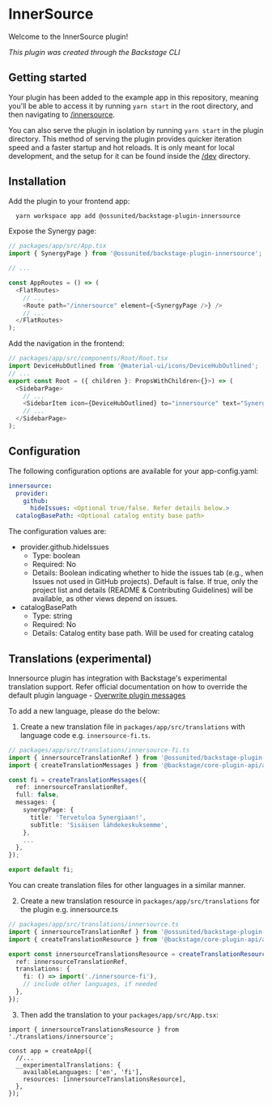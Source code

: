 # InnerSource

Welcome to the InnerSource plugin!

_This plugin was created through the Backstage CLI_

## Getting started

Your plugin has been added to the example app in this repository, meaning you'll be able to access it by running `yarn start` in the root directory, and then navigating to [/innersource](http://localhost:3000/innersource).

You can also serve the plugin in isolation by running `yarn start` in the plugin directory.
This method of serving the plugin provides quicker iteration speed and a faster startup and hot reloads.
It is only meant for local development, and the setup for it can be found inside the [/dev](./dev) directory.

## Installation

Add the plugin to your frontend app:

```bash
  yarn workspace app add @ossunited/backstage-plugin-innersource
```

Expose the Synergy page:

```ts
// packages/app/src/App.tsx
import { SynergyPage } from '@ossunited/backstage-plugin-innersource';

// ...

const AppRoutes = () => (
  <FlatRoutes>
    // ...
    <Route path="/innersource" element={<SynergyPage />} />
    // ...
  </FlatRoutes>
);
```

Add the navigation in the frontend:

```ts
// packages/app/src/components/Root/Root.tsx
import DeviceHubOutlined from '@material-ui/icons/DeviceHubOutlined';
// ...
export const Root = ({ children }: PropsWithChildren<{}>) => (
  <SidebarPage>
    // ...
    <SidebarItem icon={DeviceHubOutlined} to="innersource" text="Synergy" />
    // ...
  </SidebarPage>
);
```

## Configuration

The following configuration options are available for your app-config.yaml:

```yaml
innersource:
  provider:
    github:
      hideIssues: <Optional true/false. Refer details below.>
  catalogBasePath: <Optional catalog entity base path>
```

The configuration values are:

- provider.github.hideIssues
  - Type: boolean
  - Required: No
  - Details: Boolean indicating whether to hide the issues tab (e.g., when Issues not used in GitHub projects). Default is false. If true, only the project list and details (README & Contributing Guidelines) will be available, as other views depend on issues.
- catalogBasePath
  - Type: string
  - Required: No
  - Details: Catalog entity base path. Will be used for creating catalog

## Translations (experimental)

Innersource plugin has integration with Backstage's experimental translation support. Refer official documentation on how to override the default plugin language - [Overwrite plugin messages](https://backstage.io/docs/plugins/internationalization/#for-an-application-developer-overwrite-plugin-messages)

To add a new language, please do the below:

1. Create a new translation file in `packages/app/src/translations` with language code e.g. `innersource-fi.ts`.

```ts
// packages/app/src/translations/innersource-fi.ts
import { innersourceTranslationRef } from '@ossunited/backstage-plugin-innersource';
import { createTranslationMessages } from '@backstage/core-plugin-api/alpha';

const fi = createTranslationMessages({
  ref: innersourceTranslationRef,
  full: false,
  messages: {
    synergyPage: {
      title: 'Tervetuloa Synergiaan!',
      subTitle: 'Sisäisen lähdekeskuksemme',
    },
    ...
  },
});

export default fi;
```

You can create translation files for other languages in a similar manner.

2. Create a new translation resource in `packages/app/src/translations` for the plugin e.g. innersource.ts

```ts
// packages/app/src/translations/innersource.ts
import { innersourceTranslationRef } from '@ossunited/backstage-plugin-innersource';
import { createTranslationResource } from '@backstage/core-plugin-api/alpha';

export const innersourceTranslationsResource = createTranslationResource({
  ref: innersourceTranslationRef,
  translations: {
    fi: () => import('./innersource-fi'),
    // include other languages, if needed
  },
});
```

3. Then add the translation to your `packages/app/src/App.tsx`:

```tsx
import { innersourceTranslationsResource } from './translations/innersource';

const app = createApp({
  //...
  __experimentalTranslations: {
    availableLanguages: ['en', 'fi'],
    resources: [innersourceTranslationsResource],
  },
});
```
